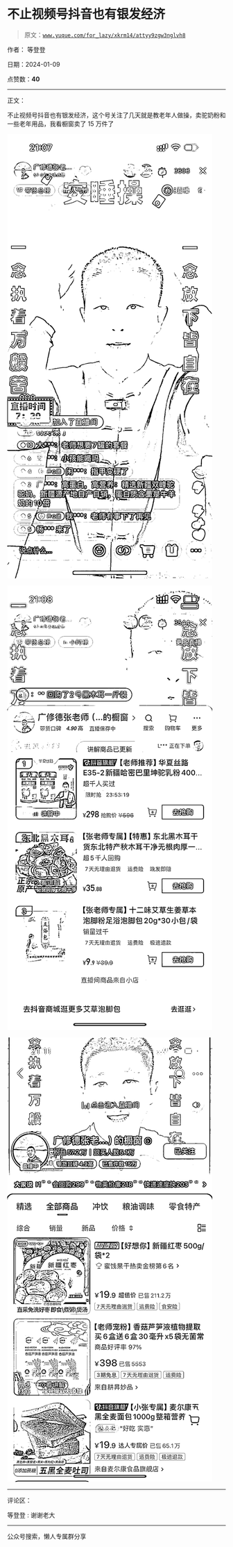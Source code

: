 # 不止视频号抖音也有银发经济

> 原文：[`www.yuque.com/for_lazy/xkrm14/attyy9zgw3nglvh8`](https://www.yuque.com/for_lazy/xkrm14/attyy9zgw3nglvh8)

作者： 等登登

日期：2024-01-09

点赞数：**40**

* * *

正文：

不止视频号抖音也有银发经济，这个号关注了几天就是教老年人做操，卖驼奶粉和一些老年用品，我看橱窗卖了 15 万件了

![](img/2f4fd91668ec33fbe3422048f46b4e9f.png)

![](img/c8181a9946fcf6f8f275697a000c271b.png)

![](img/5e00902410909cd498463d51cdc86262.png)

* * *

评论区：

等登登 : 谢谢老大

* * *

公众号搜索，懒人专属群分享